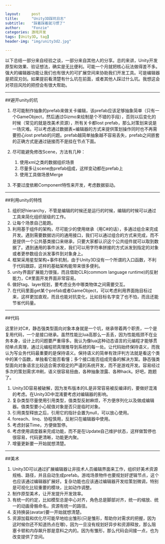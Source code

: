 ```yaml
---

layout:     post
title:      "Unity3D踩坑日志"
subtitle:   "踩着踩着就习惯了"
author:     "Fonzie"
categories: 游戏开发
tags: [Unity3D, tag]
header-img: "img/unity3d2.jpg"

---
```


以下总结一部分来自经验之谈，一部分来自其他人的分享。总的来讲，Unity开发原型和效果、验证想法，确实是无比便利。可能一个月就把核心玩法做得差不多。强大的编辑器功能让我们也有很大的可扩展空间来协助我们开发工具。可是编辑器是把双刃剑。如果提前看清楚有什么坑在前面，或者其他人踩过什么坑。我想这会对项目风险的把控会有很大帮助。

---

##避开unity的坑
1. 尽可能制作抽象的prefab来做关卡编辑，该prefab应该足够抽象简单（只有一个GameObject，然后通过Gizmo来绘制是个不错的手段），否则以后变化的时候（常见的就是改美术资源），所有关卡都lost prefab，那么对策划来说是一场灾难。可以考虑通过数据表+编辑器的方式来提供策划操作同时也不再需要担心lost prefab的问题。prefab越简单抽象越不容易丢失，prefab之间嵌套的正确方式是通过链接而不是挂在节点下面。

2. 尽可能避免修改Scene，方法有几种：
	1. 使用xml之类的数据组织场景
	2. 尽量多让scene由prefab组成，这样变动都在prefab上
	3. 使用工具做场景Merge
	
3. 不要过度依赖Component特性来开发，考虑数据驱动。

---

##利用unity的特性
1. 组织好hierarchy，不管是编辑的时候还是运行的时候，编辑的时候可以通过工具来简化组织层级的工作。
2. 让每个场景自己能跑。
3. 利用基于组件的架构，尽可能少的使用继承（用C#的话），多通过组合来完成开发。遇到需要数据访问的通用接口，我们可以通过组合的方式来完成，而不是提供一个公共基类接口来继承，只要大家都认识这个公共组件就可以取到数据了。遇到通用的事件派发，我们可以用字符串拼接的方式派发到指定的对象或者更参数组合派发事件到对象身上。
4. 框架采用星型架构+事件机制，由于Unity3D没有一个所谓的入口函数，不利于代码跟踪，这样的基础架构能带来很多便利。
5. unity界面扩展能力很强，而且借助CLR(commom language runtime)的反射能力，C#里面开发界面非常容易。
6. 做好tag、layer规划，要考虑业务中哪类物体之间需要交互。
7. 在代码里面get某个prefab或者GameObject，可以考虑利用界面拖目标过来，这样更加直观，而且也能对抗变化，比如目标名字变了也不怕，而且还能节省代码量。


---

##代码

这里针对C#，静态强类型面向对象本身就是一个坑，继承带着两个职责，一个是复用代码，一个是接口继承。虽然性能比lua高那么一丢丢，因为性能瓶颈不在业务本身，设计上的问题要严重得多。我认为像lua这种动态语言的元编程才能够贯彻单点真理，通过元编程把真理推导到系统的每一处。让代码始终保持语义，而我认为写业务代码最重要的是保持语义。保持语义的简单有效评判方法就是看这个类中的某个函数，单独看它能否看懂；多个接口能否组成完备的解决方案。静态强类型面向对象语言比较适合需求稳定的严谨的系统开发，而不是游戏开发。容易经过多次的策划需求冲刷，语义很容易扭曲，各种抽象泄露、各种hack。好吧，跑题了。

1. Unity3D容易被破解，因为发布版本的IL是非常容易被反编译的，要做好混淆的考虑。在Unity3D中混淆要考虑对编辑器的影响。
2. 复杂类型尽量使用引用类型，值类型反射麻烦，不方便序列化以及做成编辑器。值类型要小心赋值对象是否只是临时对象。
3. 引用类型释放之后，引用它的指针会置为null，可以放心使用。
4. foreach、linq、协程慎用，反射只在编辑器中使用。
5. 考虑封装Time，方便做暂停。
6. 考虑使用调度器来完成功能，而不是在Update自己维护状态，这样做暂停也很容易，代码更清晰，功能更内聚。
7. 增量更新要一开始就想清楚。

---

##美术
1. Unity3D可以通过扩展编辑器让非技术人员编辑界面来工作，组织好美术资源规格、路径，并且自动生成prefab。游戏场景物件也要规划好逻辑节点，这个也应该通过编辑器扩展好。复杂功能也应该通过编辑器开发给策划微调，特别是可视化比较重要的模块，比如动作调整。
2. 制作原型美术，让开发提升开发效率。
3. 有统一的约定，比如模型总是中心对齐，角色总是脚部对齐，统一的缩放、统一的动画骨骼命名，资源有统一的路径。
4. 支持换装(avatar)要一开始就想清楚。
5. 资源加载和优化尽可能早地给出雏形(只是雏形，帮助你对需求的把握，因为这时候你还不知道热点在哪)，因为一旦没有规划好异步和资源释放，那么阻塞卡顿和内存飙升那是意料之内的。因为有雏形，那么代码会间接一点，也为改变提供了空间。
